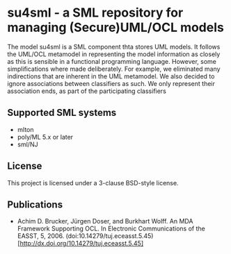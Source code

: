 # su4sml - a SML repository for managing (Secure)UML/OCL models

The model su4sml is a SML component thta stores UML models.  It follows the
UML/OCL metamodel in representing the model information as closely as this 
is sensible in a functional programming language. However, some 
simplifications where made deliberately. For example, we eliminated many 
indirections that are inherent in the UML metamodel. We also decided to 
ignore associations between classifiers as such. We only represent their 
association ends, as part of the participating classifiers

## Supported SML systems
* mlton 
* poly/ML 5.x or later
* sml/NJ

## License
This project is licensed under a 3-clause BSD-style license.

## Publications
* Achim D. Brucker, Jürgen Doser, and Burkhart Wolff. An MDA Framework Supporting 
  OCL. In Electronic Communications of the EASST, 5, 2006.
  (doi:10.14279/tuj.eceasst.5.45)[http://dx.doi.org/10.14279/tuj.eceasst.5.45]
